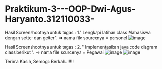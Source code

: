 # Praktikum-3---OOP-Dwi-Agus-Haryanto.312110033-


Hasil Screenshootnya untuk tugas :
1." Lengkapi latihan class 
Mahasiswa dengan 
setter dan getter". =>
nama file sourcenya = personel
![image](https://user-images.githubusercontent.com/31887335/199082542-62be0f81-db98-4917-974c-bda60fa2f659.png)


Hasil Screenshootnya untuk tugas :
2. " Implementasikan java 
code diagram class 
berikut ". =>
nama file sourcenya = Pegawai
![image](https://user-images.githubusercontent.com/31887335/199259137-d36e57ad-70f6-4ad8-9cce-becb329bd386.png)
![image](https://user-images.githubusercontent.com/31887335/199259259-4a7b65d4-5de8-4f58-834a-82875017c66d.png)

Terima Kasih, Semoga Berkah..!!!!!
